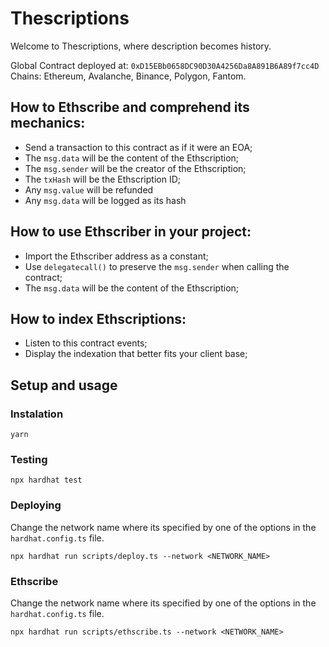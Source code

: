 # Thescriptions

Welcome to Thescriptions, where description becomes history.

Global Contract deployed at: `0xD15EBb0658DC90D30A4256Da8A891B6A89f7cc4D`
Chains: Ethereum, Avalanche, Binance, Polygon, Fantom.

## How to Ethscribe and comprehend its mechanics:

- Send a transaction to this contract as if it were an EOA;
- The `msg.data` will be the content of the Ethscription;
- The `msg.sender` will be the creator of the Ethscription;
- The `txHash` will be the Ethscription ID;
- Any `msg.value` will be refunded
- Any `msg.data` will be logged as its hash

## How to use Ethscriber in your project:

- Import the Ethscriber address as a constant;
- Use `delegatecall()` to preserve the `msg.sender` when calling the contract;
- The `msg.data` will be the content of the Ethscription;

## How to index Ethscriptions:

- Listen to this contract events;
- Display the indexation that better fits your client base;

## Setup and usage

### Instalation

```
yarn
```

### Testing

```
npx hardhat test
```

### Deploying

Change the network name where its specified by one of the options in the `hardhat.config.ts` file.

```
npx hardhat run scripts/deploy.ts --network <NETWORK_NAME>
```

### Ethscribe

Change the network name where its specified by one of the options in the `hardhat.config.ts` file.

```
npx hardhat run scripts/ethscribe.ts --network <NETWORK_NAME>
```
